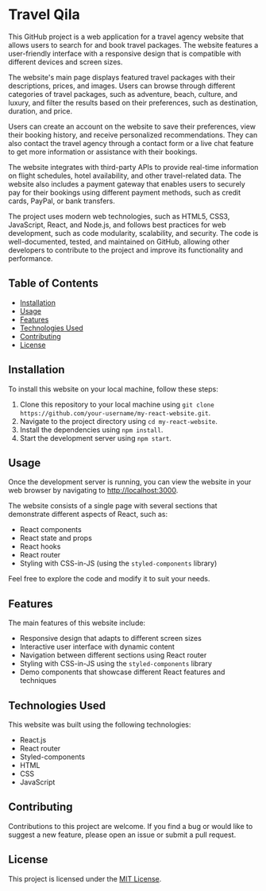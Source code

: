 # Travel Qila

This GitHub project is a web application for a travel agency website that allows users to search for and book travel packages. The website features a user-friendly interface with a responsive design that is compatible with different devices and screen sizes.

The website's main page displays featured travel packages with their descriptions, prices, and images. Users can browse through different categories of travel packages, such as adventure, beach, culture, and luxury, and filter the results based on their preferences, such as destination, duration, and price.

Users can create an account on the website to save their preferences, view their booking history, and receive personalized recommendations. They can also contact the travel agency through a contact form or a live chat feature to get more information or assistance with their bookings.

The website integrates with third-party APIs to provide real-time information on flight schedules, hotel availability, and other travel-related data. The website also includes a payment gateway that enables users to securely pay for their bookings using different payment methods, such as credit cards, PayPal, or bank transfers.

The project uses modern web technologies, such as HTML5, CSS3, JavaScript, React, and Node.js, and follows best practices for web development, such as code modularity, scalability, and security. The code is well-documented, tested, and maintained on GitHub, allowing other developers to contribute to the project and improve its functionality and performance.

## Table of Contents

- [Installation](#installation)
- [Usage](#usage)
- [Features](#features)
- [Technologies Used](#technologies-used)
- [Contributing](#contributing)
- [License](#license)

## Installation

To install this website on your local machine, follow these steps:

1. Clone this repository to your local machine using `git clone https://github.com/your-username/my-react-website.git`.
2. Navigate to the project directory using `cd my-react-website`.
3. Install the dependencies using `npm install`.
4. Start the development server using `npm start`.

## Usage

Once the development server is running, you can view the website in your web browser by navigating to [http://localhost:3000](http://localhost:3000).

The website consists of a single page with several sections that demonstrate different aspects of React, such as:

- React components
- React state and props
- React hooks
- React router
- Styling with CSS-in-JS (using the `styled-components` library)

Feel free to explore the code and modify it to suit your needs.

## Features

The main features of this website include:

- Responsive design that adapts to different screen sizes
- Interactive user interface with dynamic content
- Navigation between different sections using React router
- Styling with CSS-in-JS using the `styled-components` library
- Demo components that showcase different React features and techniques

## Technologies Used

This website was built using the following technologies:

- React.js
- React router
- Styled-components
- HTML
- CSS
- JavaScript

## Contributing

Contributions to this project are welcome. If you find a bug or would like to suggest a new feature, please open an issue or submit a pull request.

## License

This project is licensed under the [MIT License](https://opensource.org/licenses/MIT).
